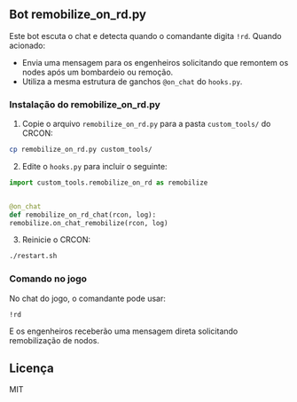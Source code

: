 ## Bot remobilize_on_rd.py


Este bot escuta o chat e detecta quando o comandante digita `!rd`. Quando acionado:
- Envia uma mensagem para os engenheiros solicitando que remontem os nodes após um bombardeio ou remoção.
- Utiliza a mesma estrutura de ganchos `@on_chat` do `hooks.py`.


### Instalação do remobilize_on_rd.py


1. Copie o arquivo `remobilize_on_rd.py` para a pasta `custom_tools/` do CRCON:
```bash
cp remobilize_on_rd.py custom_tools/
```


2. Edite o `hooks.py` para incluir o seguinte:
```python
import custom_tools.remobilize_on_rd as remobilize


@on_chat
def remobilize_on_rd_chat(rcon, log):
remobilize.on_chat_remobilize(rcon, log)
```


3. Reinicie o CRCON:
```bash
./restart.sh
```


### Comando no jogo
No chat do jogo, o comandante pode usar:
```
!rd
```
E os engenheiros receberão uma mensagem direta solicitando remobilização de nodos.


## Licença
MIT
